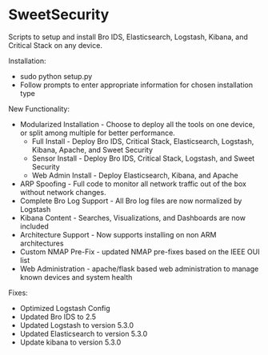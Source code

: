 # SweetSecurity

Scripts to setup and install Bro IDS, Elasticsearch, Logstash, Kibana, and Critical Stack on any device.

Installation:
  * sudo python setup.py
  * Follow prompts to enter appropriate information for chosen installation type

New Functionality:
  * Modularized Installation - Choose to deploy all the tools on one device, or split among multiple for better performance. 
    * Full Install - Deploy Bro IDS, Critical Stack, Elasticsearch, Logstash, Kibana, Apache, and Sweet Security
    * Sensor Install - Deploy Bro IDS, Critical Stack, Logstash, and Sweet Security
    * Web Admin Install - Deploy Elasticsearch, Kibana, and Apache
  * ARP Spoofing - Full code to monitor all network traffic out of the box without network changes. 
  * Complete Bro Log Support - All Bro log files are now normalized by Logstash
  * Kibana Content - Searches, Visualizations, and Dashboards are now included
  * Architecture Support - Now supports installing on non ARM architectures
  * Custom NMAP Pre-Fix - updated NMAP pre-fixes based on the IEEE OUI list
  * Web Administration - apache/flask based web administration to manage known devices and system health

Fixes:
  * Optimized Logstash Config
  * Updated Bro IDS to 2.5
  * Updated Logstash to version 5.3.0
  * Updated Elasticsearch to version 5.3.0
  * Update kibana to version 5.3.0


